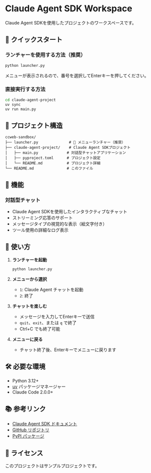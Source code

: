 # Claude Agent SDK Workspace

Claude Agent SDKを使用したプロジェクトのワークスペースです。

## 🚀 クイックスタート

### ランチャーを使用する方法（推奨）

```bash
python launcher.py
```

メニューが表示されるので、番号を選択してEnterキーを押してください。

### 直接実行する方法

```bash
cd claude-agent-project
uv sync
uv run main.py
```

## 📁 プロジェクト構造

```
ccweb-sandbox/
├── launcher.py              # 🎯 メニューランチャー（推奨）
├── claude-agent-project/    # Claude Agent SDKプロジェクト
│   ├── main.py             # 対話型チャットアプリケーション
│   ├── pyproject.toml      # プロジェクト設定
│   └── README.md           # プロジェクト詳細
└── README.md               # このファイル
```

## 🌟 機能

### 対話型チャット
- Claude Agent SDKを使用したインタラクティブなチャット
- ストリーミング応答のサポート
- メッセージタイプの視覚的な表示（絵文字付き）
- ツール使用の詳細なログ表示

## 📖 使い方

1. **ランチャーを起動**
   ```bash
   python launcher.py
   ```

2. **メニューから選択**
   - `1`: Claude Agent チャットを起動
   - `2`: 終了

3. **チャットを楽しむ**
   - メッセージを入力してEnterキーで送信
   - `quit`、`exit`、または `q` で終了
   - Ctrl+C でも終了可能

4. **メニューに戻る**
   - チャット終了後、Enterキーでメニューに戻ります

## 🛠️ 必要な環境

- Python 3.12+
- [uv](https://docs.astral.sh/uv/) パッケージマネージャー
- Claude Code 2.0.0+

## 📚 参考リンク

- [Claude Agent SDK ドキュメント](https://docs.claude.com/en/api/agent-sdk/python)
- [GitHub リポジトリ](https://github.com/anthropics/claude-agent-sdk-python)
- [PyPI パッケージ](https://pypi.org/project/claude-agent-sdk/)

## 📝 ライセンス

このプロジェクトはサンプルプロジェクトです。
